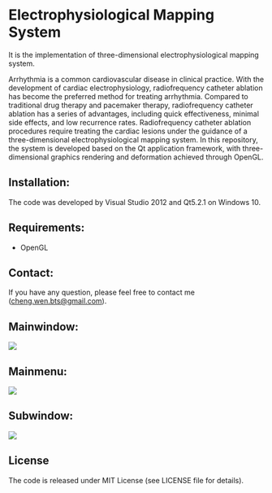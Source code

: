 # Electrophysiological Mapping System
It is the implementation of three-dimensional electrophysiological mapping system.

Arrhythmia is a common cardiovascular disease in clinical practice. With the development of cardiac electrophysiology, radiofrequency catheter ablation has become the preferred method for treating arrhythmia. Compared to traditional drug therapy and pacemaker therapy, radiofrequency catheter ablation has a series of advantages, including quick effectiveness, minimal side effects, and low recurrence rates. Radiofrequency catheter ablation procedures require treating the cardiac lesions under the guidance of a three-dimensional electrophysiological mapping system. In this repository, the system is developed based on the Qt application framework, with three-dimensional graphics rendering and deformation achieved through OpenGL.

## Installation:
The code was developed by Visual Studio 2012 and Qt5.2.1 on Windows 10.

## Requirements:
- OpenGL

## Contact:
If you have any question, please feel free to contact me (cheng.wen.bts@gmail.com).

## Mainwindow:

![](3DEMS/Mainwindow.png)

## Mainmenu:

![](3DEMS/Mainmenu.png)

## Subwindow:

![](3DEMS/Subwindow.png)

## License
The code is released under MIT License (see LICENSE file for details).
